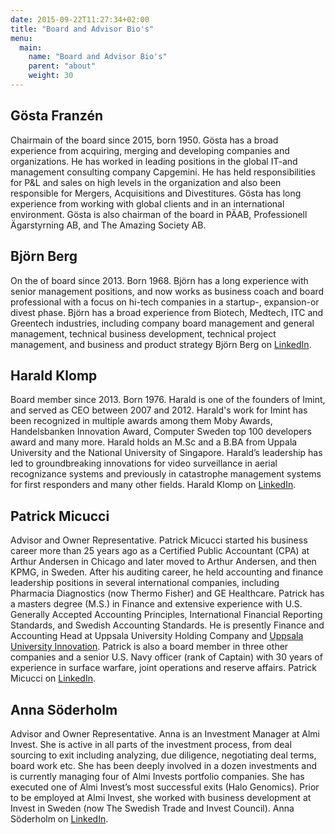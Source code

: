 ```yaml
---
date: 2015-09-22T11:27:34+02:00
title: "Board and Advisor Bio's"
menu:
  main:
    name: "Board and Advisor Bio's"
    parent: "about"
    weight: 30
---
```



## Gösta Franzén

Chairmain of the board since 2015, born 1950. Gösta has a broad experience from acquiring, merging and developing companies and organizations. He has worked in leading positions in the global IT-and management consulting company Capgemini. He has held responsibilities for P&L and sales on high levels in the organization and also been responsible for Mergers, Acquisitions and Divestitures. Gösta has long experience from working with global clients and in an international environment. Gösta is also chairman of the board in PÄAB, Professionell Ägarstyrning AB, and The Amazing Society AB.

## Björn Berg

On the of board since 2013. Born 1968. Björn has a long experience with senior management positions, and now works as business coach and board professional with a focus on hi-tech companies in a startup-, expansion-or divest phase. Björn has a broad experience from Biotech, Medtech, ITC and Greentech industries, including company board management and general management, technical business development, technical project management, and business and product strategy Björn Berg on [LinkedIn](https://www.linkedin.com/pub/bj%C3%B6rn-berg/4/307/638 "Björn Berg @ LinkedIn").


## Harald Klomp

Board member since 2013. Born 1976.  Harald is one of the founders of Imint, and served as CEO between 2007 and 2012. Harald's work for Imint has been recognized in multiple awards among them Moby Awards, Handelsbanken Innovation Award, Computer Sweden top 100 developers award and many more. Harald holds an M.Sc and a B.BA from Uppala University and the National University of Singapore. Harald’s leadership has led to groundbreaking innovations for video surveillance in aerial recognizance systems and previously in catastrophe management systems for first responders and many other fields. Harald Klomp on [LinkedIn](https://www.linkedin.com/pub/harald-klomp/7/659/b12 "Harald Klomp @ LinkedIn").


## Patrick Micucci

Advisor and Owner Representative. Patrick Micucci started his business career more than 25 years ago as a Certified Public Accountant (CPA) at Arthur Andersen in Chicago and later moved to Arthur Andersen, and then KPMG, in Sweden. After his auditing career, he held accounting and finance leadership positions in several international companies, including Pharmacia Diagnostics (now Thermo Fisher) and GE Healthcare. Patrick has a masters degree (M.S.) in Finance and extensive experience with U.S. Generally Accepted Accounting Principles, International Financial Reporting Standards, and Swedish Accounting Standards. He is presently Finance and Accounting Head at Uppsala University Holding Company and [Uppsala University Innovation](http://www.uuinnovation.uu.se/?languageId=1 "UUI web"). Patrick is also a board member in three other companies and a senior U.S. Navy officer (rank of Captain) with 30 years of experience in surface warfare, joint operations and reserve affairs. Patrick Micucci on [LinkedIn](https://www.linkedin.com/pub/patrick-micucci/15/35a/738 "Patrick Micucci @ LinkedIn").


## Anna Söderholm

Advisor and Owner Representative. Anna is an Investment Manager at Almi Invest. She is active in all parts of the investment process, from deal sourcing to exit including analyzing, due diligence, negotiating deal terms, board work etc. She has been deeply involved in a dozen investments and is currently managing four of Almi Invests portfolio companies. She has executed one of Almi Invest’s most successful exits (Halo Genomics). Prior to be employed at Almi Invest, she worked with business development at Invest in Sweden (now The Swedish Trade and Invest Council). Anna Söderholm on [LinkedIn](http://se.linkedin.com/pub/anna-s%C3%B6derholm/3/72b/8a7 "Anna Söderholm @ LinkedIn").
